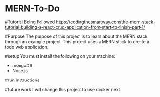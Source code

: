 # MERN-To-Do

#Tutorial Being Followed
https://codingthesmartway.com/the-mern-stack-tutorial-building-a-react-crud-application-from-start-to-finish-part-1/ 

#Purpose
The purpose of this project is to learn about the MERN stack through an example project. This project uses a MERN stack to create a todo web application.

#setup
You must install the following on your machine:
- mongoDB
- Node.js


#run instructions

#future work
I will change this project to use docker next.